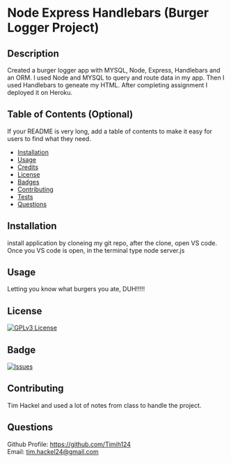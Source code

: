 # Node Express Handlebars (Burger Logger Project)

  ## Description 
  
  Created a burger logger app with MYSQL, Node, Express, Handlebars and an ORM. I used Node and MYSQL to query and route data in my app. Then I used Handlebars to geneate my HTML. After completing assignment I deployed it on Heroku.
  
  
  ## Table of Contents (Optional)
  
  If your README is very long, add a table of contents to make it easy for users to find what they need.
  
  * [Installation](#installation)
  * [Usage](#usage)
  * [Credits](#credits)
  * [License](#license)
  * [Badges](#badges)
  * [Contributing](#contributing)
  * [Tests](#tests)
  * [Questions](#questions)
  
  ## Installation
  
  install application by cloneing my git repo, after the clone, open VS code. Once you VS code is open, in the terminal type node server.js
  
  ## Usage 
  
 Letting you know what burgers you ate, DUH!!!!!  

  ## License
  
  [![GPLv3 License](https://img.shields.io/badge/License-GPL%20v3-yellow.svg)](https://opensource.org/licenses/)

  ## Badge
  
  [![Issues](https://img.shields.io/github/issues-raw/tterb/PlayMusic.svg?maxAge=25000)](https://github.com/tterb/Hyde/issues)
  
  ## Contributing
  
  Tim Hackel and used a lot of notes from class to handle the project.  
  
    
    
  ## Questions
  
  Github Profile: https://github.com/Timih124  
  Email: tim.hackel24@gmail.com
  
 